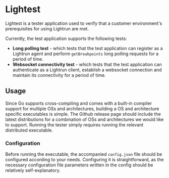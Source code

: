 # Lightest
Lightest is a tester application used to verify that a customer environment's prerequisites for using Lightrun are met.

Currently, the test application supports the following tests:
- **Long polling test** - which tests that the test application can register as a Lightrun agent and perform `getBreakpoints` long polling requests for a period of time.
- **Websocket connectivity test** - which tests that the test application can authenticate as a Lightrun client, establish a websocket connection and maintain its connectivity for a period of time.

## Usage

Since Go supports cross-compiling and comes with a built-in compiler support for multiple OSs and architectures, building a OS and architecture specific executables is simple.
The Github release page should include the latest distributions for a combination of OSs and architectures we would like to support.
Running the tester simply requires running the relevant distributed executable.

### Configuration

Before running the executable, the accompanied `config.json` file should be configured according to your needs.
Configuring it is straightforward, as the necessary configuration file parameters written in the config should be relatively self-explanatory.



